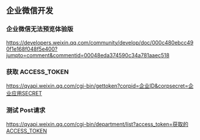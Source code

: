## 企业微信开发

### 企业微信无法预览体验版
https://developers.weixin.qq.com/community/develop/doc/000c480ebcc490f1e168f048f5e400?jumpto=comment&commentid=00048eda374590c34a781aaec518


### 获取 ACCESS_TOKEN
https://qyapi.weixin.qq.com/cgi-bin/gettoken?corpid=企业ID&corpsecret=企业应用SECRET


### 测试 Post请求
https://qyapi.weixin.qq.com/cgi-bin/department/list?access_token=获取的ACCESS_TOKEN











